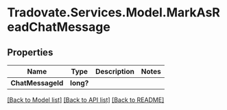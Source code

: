 # Tradovate.Services.Model.MarkAsReadChatMessage
## Properties

Name | Type | Description | Notes
------------ | ------------- | ------------- | -------------
**ChatMessageId** | **long?** |  | 

[[Back to Model list]](../README.md#documentation-for-models) [[Back to API list]](../README.md#documentation-for-api-endpoints) [[Back to README]](../README.md)

